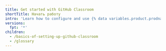 ```yaml
---
title: Get started with GitHub Classroom
shortTitle: Начать работу
intro: 'Learn how to configure and use {% data variables.product.prodname_classroom %} to administer your course.'
versions:
  fpt: '*'
children:
  - /basics-of-setting-up-github-classroom
  - /glossary
---
```


